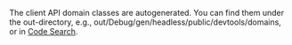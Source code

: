 The client API domain classes are autogenerated. You can find them under the
out-directory, e.g., out/Debug/gen/headless/public/devtools/domains, or in
[Code Search](https://source.chromium.org/chromium/chromium/src/+/HEAD:out/Debug/gen/headless/public/devtools/domains).
